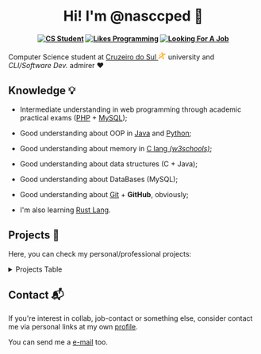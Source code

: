 <h1 align="center">Hi! I'm @nasccped 👋</h1>

<!-- showing badges -->
<h4 align="center">

[![CS Student][cs-student]](#)
[![Likes Programming][likes-programming]](#)
[![Looking For A Job][looking-for-a-job]](#)

</h4>

Computer Science student at
[Cruzeiro do Sul <img src="./assets/logo-cruzeiro_do_sul.png"
style="height:1rem"
alt="Cruzeiro do Sul logo">][cruzeiro-do-sul-website] university and
_CLI/Software Dev._ admirer ❤️



Knowledge 💡
-----------

- Intermediate understanding in web programming through academic
  practical exams ([PHP][php-link] + [MySQL][mysql-link]);

- Good understanding about OOP in [Java][java-link] and
  [Python][python-link];

- Good understanding about memory in [C lang _(w3schools)_][c-link];

- Good understanding about data structures (C + Java);

- Good understanding about DataBases (MySQL);

- Good understanding about [Git][git-link] + **GitHub**, obviously;

- I'm also learning [Rust Lang][rust-link].



Projects 💎
----------

Here, you can check my personal/professional projects:

<details>
<summary>Projects Table</summary>

| Project Name + Link             | Project Description              |
| :-----------------------------: | :------------------------------: |
| [🥇 Kojamp Man][kojamp-man]     | Kotlin/Java mini project manager |
| [🥈 GPTheme Plus][gptheme-plus] | VS Code theme                    |
| [🥉 Tic Tac Low][tic-tac-low]   | a low level tic-tac-toe game     |

</details>



Contact 📬
---------

If you're interest in collab, job-contact or something else, consider
contact me via personal links at my own [profile][my-profile].

You can send me a [e-mail][send-me-email] too.



<!-- links -->
[cruzeiro-do-sul-website]: https://www.cruzeirodosul.edu.br/

[php-link]: https://www.php.net/
[mysql-link]: https://www.mysql.com/
[python-link]: https://www.python.org/
[java-link]: https://www.java.com/en/
[c-link]: https://www.w3schools.com/c/
[git-link]: https://git-scm.com/
[rust-link]: https://www.rust-lang.org/

[kojamp-man]: https://github.com/nasccped/kojamp-man
[gptheme-plus]: https://github.com/nasccped/vsc-gptheme-plus-extension
[tic-tac-low]: https://github.com/nasccped/tic-tac-low

[my-profile]: https://github.com/nasccped
[send-me-email]: mailto:pdbt.contact@gmail.com?subject=Put%20the%20Message%20title%20here%20%E2%9C%8D%EF%B8%8F&body=Don't%20forget%20to%20add...%20well...%20the%20message%20%F0%9F%98%85

<!-- badges area -->
[cs-student]: https://img.shields.io/badge/cs_student-F28A17?style=for-the-badge
[likes-programming]: https://img.shields.io/badge/likes_programming-C24444?style=for-the-badge
[looking-for-a-job]: https://img.shields.io/badge/looking_for_a_job-4477B2?style=for-the-badge
